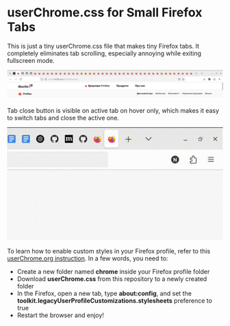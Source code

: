 # userChrome.css for Small Firefox Tabs

This is just a tiny userChrome.css file that makes tiny Firefox tabs. It completely eliminates tab scrolling, especially annoying while exiting fullscreen mode.

![Screenshot](/readme_img/screenshot.png)

Tab close button is visible on active tab on hover only, which makes it easy to switch tabs and close the active one.

![Screenshot](/readme_img/screencast.gif)

To learn how to enable custom styles in your Firefox profile, refer to this [userChrome.org instruction](https://www.userchrome.org/how-create-userchrome-css.html). In a few words, you need to:

- Create a new folder named **chrome** inside your Firefox profile folder
- Download **userChrome.css** from this repository to a newly created folder
- In the Firefox, open a new tab, type **about:config**, and set the **toolkit.legacyUserProfileCustomizations.stylesheets** preference to true
- Restart the browser and enjoy!

